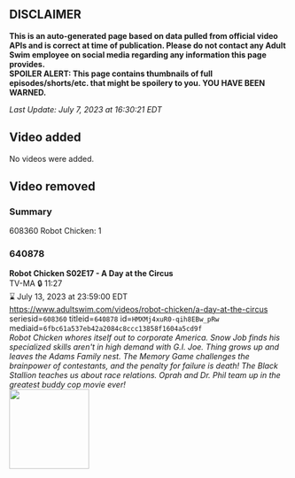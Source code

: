 ## DISCLAIMER
**This is an auto-generated page based on data pulled from official video APIs and is correct at time of publication. Please do not contact any Adult Swim employee on social media regarding any information this page provides.**  
**SPOILER ALERT: This page contains thumbnails of full episodes/shorts/etc. that might be spoilery to you. YOU HAVE BEEN WARNED.**  

_Last Update: July 7, 2023 at 16:30:21 EDT_
## Video added
No videos were added.  
## Video removed
### Summary
608360 Robot Chicken: 1  
### 640878
**Robot Chicken S02E17 - A Day at the Circus**  
TV-MA 🔒 11:27  
⌛ July 13, 2023 at 23:59:00 EDT  
https://www.adultswim.com/videos/robot-chicken/a-day-at-the-circus  
seriesid=`608360` titleid=`640878` id=`HMXMj4xuR0-qih8EBw_pRw` mediaid=`6fbc61a537eb42a2084c8ccc13858f1604a5cd9f`  
_Robot Chicken whores itself out to corporate America.  Snow Job finds his specialized skills aren't in high demand with G.I. Joe.  Thing grows up and leaves the Adams Family nest.  The Memory Game challenges the brainpower of contestants, and the penalty for failure is death!  The Black Stallion teaches us about race relations.  Oprah and Dr. Phil team up in the greatest buddy cop movie ever!_  
<a href="https://media.cdn.adultswim.com/uploads/20200401/thumbnails/2_20411138285-robotchicken_037.jpg"><img src="https://media.cdn.adultswim.com/uploads/20200401/thumbnails/2_20411138285-robotchicken_037.jpg" height="144px" /></a>
